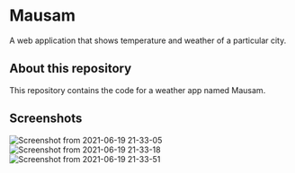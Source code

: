 # Mausam

A web application that shows temperature and weather of a particular city.

## About this repository

This repository contains the code for a weather app named Mausam.

## Screenshots

![Screenshot from 2021-06-19 21-33-05](https://user-images.githubusercontent.com/73954439/122648673-d6b4fa00-d147-11eb-9490-ae91fb50cc11.png)
![Screenshot from 2021-06-19 21-33-18](https://user-images.githubusercontent.com/73954439/122648678-d9afea80-d147-11eb-961f-f46718bfbe2c.png)
![Screenshot from 2021-06-19 21-33-51](https://user-images.githubusercontent.com/73954439/122648686-de749e80-d147-11eb-9427-755c03c14a53.png)


